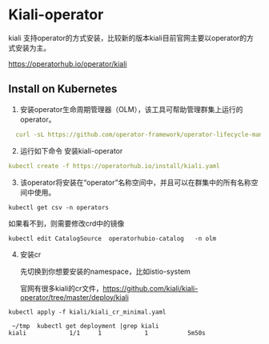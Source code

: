 # Kiali-operator

kiali 支持operator的方式安装，比较新的版本kiali目前官网主要以operator的方式安装为主。

https://operatorhub.io/operator/kiali



## Install on Kubernetes

1. 安装operator生命周期管理器（OLM），该工具可帮助管理群集上运行的operator。
 ```yaml
   curl -sL https://github.com/operator-framework/operator-lifecycle-manager/releases/download/0.15.1/install.sh | bash -s 0.15.1
 ```

2. 运行如下命令 安装kiali-operator

``` yaml
kubectl create -f https://operatorhub.io/install/kiali.yaml

```

3. 该operator将安装在“operator”名称空间中，并且可以在群集中的所有名称空间中使用。
```
kubectl get csv -n operators
```

如果看不到，则需要修改crd中的镜像

```
kubectl edit CatalogSource  operatorhubio-catalog   -n olm
```

4. 安装cr

   先切换到你想要安装的namespace，比如istio-system
   
   官网有很多kiali的cr文件，https://github.com/kiali/kiali-operator/tree/master/deploy/kiali

```
kubectl apply -f kiali/kiali_cr_minimal.yaml
```

```
 ~/tmp  kubectl get deployment |grep kiali
kiali            1/1     1            1           5m50s
```

 

